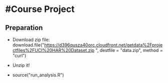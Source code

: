 #Course Project
=========================

## Preparation

- Download zip file: 
download.file("https://d396qusza40orc.cloudfront.net/getdata%2Fprojectfiles%2FUCI%20HAR%20Dataset.zip ", destfile = "data.zip", method = "curl") 

- Unzip it!

- source("run_analysis.R")
